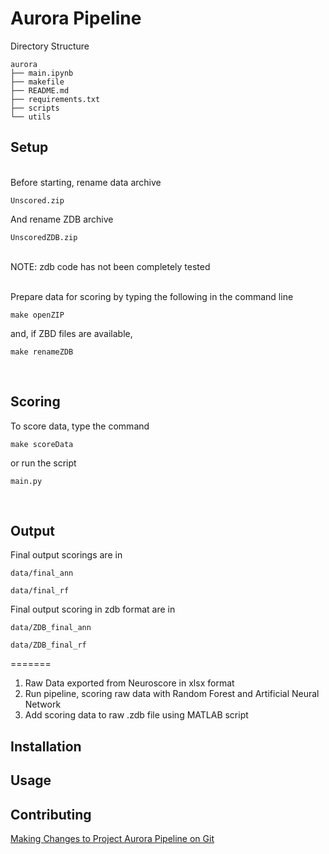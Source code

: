 # Aurora Pipeline
Directory Structure
```
aurora
├── main.ipynb
├── makefile
├── README.md
├── requirements.txt
├── scripts
└── utils
```

## Setup
<br />
Before starting, rename data archive 

```Unscored.zip```

And rename ZDB archive

```UnscoredZDB.zip```

<br />
NOTE:  zdb code has not been completely tested</br>
<br />

Prepare data for scoring by typing the following in the command line

```make openZIP```

and, if ZBD files are available,

```make renameZDB```

<br />

## Scoring
To score data, type the command

```make scoreData```

or run the script

```main.py```

<br />

## Output

Final output scorings are in

```data/final_ann```

```data/final_rf```

Final output scoring in zdb format are in

```data/ZDB_final_ann```

```data/ZDB_final_rf```

=======
1. Raw Data exported from Neuroscore in xlsx format
2. Run pipeline, scoring raw data with Random Forest and Artificial Neural Network
3. Add scoring data to raw .zdb file using MATLAB script
## Installation
## Usage
## Contributing
[Making Changes to Project Aurora Pipeline on Git](https://andrewsmithnotion.notion.site/Making-Changes-to-Project-Aurora-Pipeline-on-Git-7fc6fbc74c33468cad0ed004fd6e4b5e)
